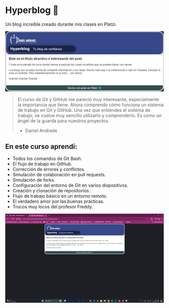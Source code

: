 # Hyperblog 💚

Un blog increíble creado durante mis clases en Platzi.

![Captura del hyperblog](https://github.com/danielandradecv/Pruebas-de-Git-Bash/blob/main/imagenes/readme2.jpg)


> El curso de Git y GitHub me pareció muy interesante, especialmente la importancia que tiene. Ahora comprendo cómo funciona un sistema de trabajo en Git y GitHub. Una vez que entiendes el sistema de trabajo, se vuelve muy sencillo utilizarlo y comprenderlo. Es como un ángel de la guarda para nuestros proyectos.
> - Daniel Andrade

## En este curso aprendí:

- Todos los comandos de Git Bash.
- El flujo de trabajo en GitHub.
- Corrección de errores y conflictos.
- Simulación de colaboración en pull requests.
- Simulación de forks.
- Configuración del entorno de Git en varios dispositivos.
- Creación y clonación de repositorios.
- Flujo de trabajo básico en un entorno remoto.
- El verdadero amor por las buenas prácticas.
- Trucos muy locos del profesor Freddy.

![Captura del hyperblog](https://github.com/danielandradecv/Pruebas-de-Git-Bash/blob/main/imagenes/readme1.jpg)
